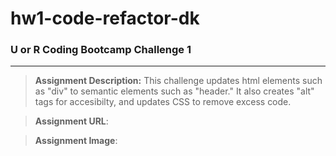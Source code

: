 # hw1-code-refactor-dk
### U or R Coding Bootcamp Challenge 1
---
>**Assignment Description:** This challenge updates html elements such as "div" to semantic elements such as "header."  It also creates "alt" tags for accesibilty, and updates CSS to remove excess code.

>**Assignment URL**:

>**Assignment Image**:


